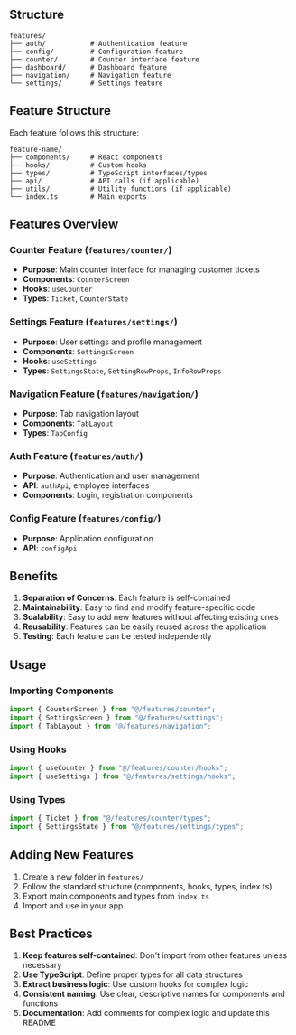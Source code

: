 ## Structure

```
features/
├── auth/           # Authentication feature
├── config/         # Configuration feature
├── counter/        # Counter interface feature
├── dashboard/      # Dashboard feature
├── navigation/     # Navigation feature
└── settings/       # Settings feature
```

## Feature Structure

Each feature follows this structure:

```
feature-name/
├── components/     # React components
├── hooks/          # Custom hooks
├── types/          # TypeScript interfaces/types
├── api/            # API calls (if applicable)
├── utils/          # Utility functions (if applicable)
└── index.ts        # Main exports
```

## Features Overview

### Counter Feature (`features/counter/`)

- **Purpose**: Main counter interface for managing customer tickets
- **Components**: `CounterScreen`
- **Hooks**: `useCounter`
- **Types**: `Ticket`, `CounterState`

### Settings Feature (`features/settings/`)

- **Purpose**: User settings and profile management
- **Components**: `SettingsScreen`
- **Hooks**: `useSettings`
- **Types**: `SettingsState`, `SettingRowProps`, `InfoRowProps`

### Navigation Feature (`features/navigation/`)

- **Purpose**: Tab navigation layout
- **Components**: `TabLayout`
- **Types**: `TabConfig`

### Auth Feature (`features/auth/`)

- **Purpose**: Authentication and user management
- **API**: `authApi`, employee interfaces
- **Components**: Login, registration components

### Config Feature (`features/config/`)

- **Purpose**: Application configuration
- **API**: `configApi`

## Benefits

1. **Separation of Concerns**: Each feature is self-contained
2. **Maintainability**: Easy to find and modify feature-specific code
3. **Scalability**: Easy to add new features without affecting existing ones
4. **Reusability**: Features can be easily reused across the application
5. **Testing**: Each feature can be tested independently

## Usage

### Importing Components

```typescript
import { CounterScreen } from "@/features/counter";
import { SettingsScreen } from "@/features/settings";
import { TabLayout } from "@/features/navigation";
```

### Using Hooks

```typescript
import { useCounter } from "@/features/counter/hooks";
import { useSettings } from "@/features/settings/hooks";
```

### Using Types

```typescript
import { Ticket } from "@/features/counter/types";
import { SettingsState } from "@/features/settings/types";
```

## Adding New Features

1. Create a new folder in `features/`
2. Follow the standard structure (components, hooks, types, index.ts)
3. Export main components and types from `index.ts`
4. Import and use in your app

## Best Practices

1. **Keep features self-contained**: Don't import from other features unless necessary
2. **Use TypeScript**: Define proper types for all data structures
3. **Extract business logic**: Use custom hooks for complex logic
4. **Consistent naming**: Use clear, descriptive names for components and functions
5. **Documentation**: Add comments for complex logic and update this README
